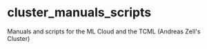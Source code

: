 # cluster_manuals_scripts
Manuals and scripts for the ML Cloud and the TCML (Andreas Zell's Cluster)
